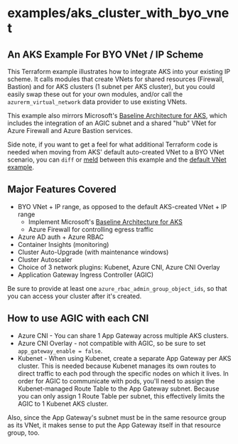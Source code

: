 # examples/aks_cluster_with_byo_vnet

## An AKS Example For BYO VNet / IP Scheme

This Terraform example illustrates how to integrate AKS into your existing IP scheme. It calls modules that create VNets for shared resources (Firewall, Bastion) and for AKS clusters (1 subnet per AKS cluster), but you could easily swap these out for your own modules, and/or call the `azurerm_virtual_network` data provider to use existing VNets.

This example also mirrors Microsoft's [Baseline Architecture for AKS](https://learn.microsoft.com/en-us/azure/architecture/reference-architectures/containers/aks/baseline-aks), which includes the integration of an AGIC subnet and a shared "hub" VNet for Azure Firewall and Azure Bastion services.

Side note, if you want to get a feel for what additional Terraform code is needed when moving from AKS' default auto-created VNet to a BYO VNet scenario, you can `diff` or [meld](https://meld.app/) between this example and the [default VNet example](/examples/aks_cluster_with_default_vnet).

## Major Features Covered

- BYO VNet + IP range, as opposed to the default AKS-created VNet + IP range
  - Implement Microsoft's [Baseline Architecture for AKS](https://learn.microsoft.com/en-us/azure/architecture/reference-architectures/containers/aks/baseline-aks)
  - Azure Firewall for controlling egress traffic
- Azure AD auth + Azure RBAC
- Container Insights (monitoring)
- Cluster Auto-Upgrade (with maintenance windows)
- Cluster Autoscaler
- Choice of 3 network plugins: Kubenet, Azure CNI, Azure CNI Overlay
- Application Gateway Ingress Controller (AGIC)

Be sure to provide at least one `azure_rbac_admin_group_object_ids`, so that you can access your cluster after it's created.

## How to use AGIC with each CNI

- Azure CNI - You can share 1 App Gateway across multiple AKS clusters.
- Azure CNI Overlay - not compatible with AGIC, so be sure to set `app_gateway_enable = false`.
- Kubenet - When using Kubenet, create a separate App Gateway per AKS cluster. This is needed because Kubenet manages its own routes to direct traffic to each pod through the specific nodes on which it lives. In order for AGIC to communicate with pods, you'll need to assign the Kubenet-managed Route Table to the App Gateway subnet. Because you can only assign 1 Route Table per subnet, this effectively limits the AGIC to 1 Kubenet AKS cluster.

Also, since the App Gateway's subnet must be in the same resource group as its VNet, it makes sense to put the App Gateway itself in that resource group, too.
